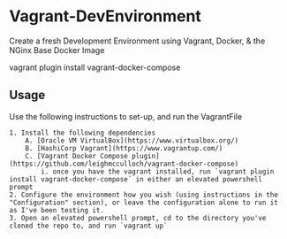 # Vagrant-DevEnvironment
Create a fresh Development Environment using Vagrant, Docker, & the NGinx Base Docker Image

vagrant plugin install vagrant-docker-compose

## Usage
Use the following instructions to set-up, and run the VagrantFile

    1. Install the following dependencies
        A. [Oracle VM VirtualBox](https://www.virtualbox.org/)
        B. [HashiCorp Vagrant](https://www.vagrantup.com/)
        C. [Vagrant Docker Compose plugin](https://github.com/leighmcculloch/vagrant-docker-compose)
            i. once you have the vagrant installed, run `vagrant plugin install vagrant-docker-compose` in either an elevated powershell prompt
    2. Configure the environment how you wish (using instructions in the "Configuration" section), or leave the configuration alone to run it as I've been testing it.
    3. Open an elevated powershell prompt, cd to the directory you've cloned the repo to, and run `vagrant up`
